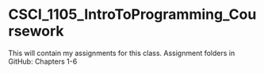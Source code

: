 # CSCI_1105_IntroToProgramming_Coursework

This will contain my assignments for this class.
Assignment folders in GitHub: Chapters 1-6
